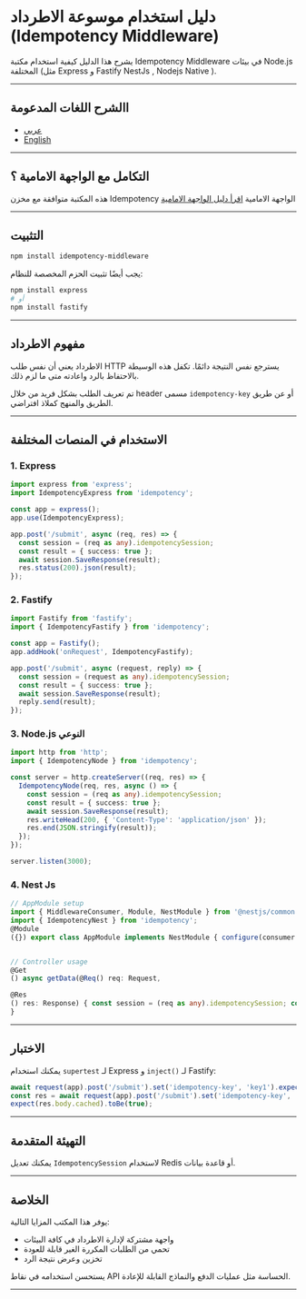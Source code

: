 # دليل استخدام موسوعة الاطرداد (Idempotency Middleware)

يشرح هذا الدليل كيفية استخدام مكتبة Idempotency Middleware في بيئات Node.js المختلفة (مثل Express و Fastify NestJs , Nodejs Native ).

---

## االشرح اللغات المدعومة

* [عربي](https://github.com/FutureSolutionDev/idempotency-backend/tree/main/docs/ar.md)
* [English](https://github.com/FutureSolutionDev/idempotency-backend/tree/main/docs/en.md)

---

## التكامل مع الواجهة الامامية ؟

هذه المكتبة متوافقة مع مخزن Idempotency الواجهة الامامية
[اقرأ دليل الواجهة الامامية](https://github.com/FutureSolutionDev/idempotency-client)

---

## التثبيت

```bash
npm install idempotency-middleware
```

يجب أيضًا تثبيت الحزم المخصصة للنظام:

```bash
npm install express
# أو
npm install fastify
```

---

## مفهوم الاطرداد

الاطرداد يعني أن نفس طلب HTTP يسترجع نفس النتيجة دائمًا. تكفل هذه الوسيطة بالاحتفاظ بالرد واعادته متى ما لزم ذلك.

تم تعريف الطلب بشكل فريد من خلال header مسمى `idempotency-key` أو عن طريق الطريق والمنهج كملاذ افتراضي.

---

## الاستخدام في المنصات المختلفة

### 1. Express

```ts
import express from 'express';
import IdempotencyExpress from 'idempotency';

const app = express();
app.use(IdempotencyExpress);

app.post('/submit', async (req, res) => {
  const session = (req as any).idempotencySession;
  const result = { success: true };
  await session.SaveResponse(result);
  res.status(200).json(result);
});

```

### 2. Fastify

```ts
import Fastify from 'fastify';
import { IdempotencyFastify } from 'idempotency';

const app = Fastify();
app.addHook('onRequest', IdempotencyFastify);

app.post('/submit', async (request, reply) => {
  const session = (request as any).idempotencySession;
  const result = { success: true };
  await session.SaveResponse(result);
  reply.send(result);
});
```

### 3. Node.js النوعي

```ts
import http from 'http';
import { IdempotencyNode } from 'idempotency';

const server = http.createServer((req, res) => {
  IdempotencyNode(req, res, async () => {
    const session = (req as any).idempotencySession;
    const result = { success: true };
    await session.SaveResponse(result);
    res.writeHead(200, { 'Content-Type': 'application/json' });
    res.end(JSON.stringify(result));
  });
});

server.listen(3000);
```

### 4. Nest Js

```ts
// AppModule setup
import { MiddlewareConsumer, Module, NestModule } from '@nestjs/common';
import { IdempotencyNest } from 'idempotency';
@Module
({}) export class AppModule implements NestModule { configure(consumer: MiddlewareConsumer) { consumer.apply(IdempotencyNest).forRoutes('*'); } }


// Controller usage
@Get
() async getData(@Req() req: Request,

@Res
() res: Response) { const session = (req as any).idempotencySession; const result = {ok: true, anotherData : false }; await session.SaveResponse(result); res.json(result); 
}

```

---

## الاختبار

يمكنك استخدام `supertest` لـ Express و `inject()` لـ Fastify:

```ts
await request(app).post('/submit').set('idempotency-key', 'key1').expect(200);
const res = await request(app).post('/submit').set('idempotency-key', 'key1');
expect(res.body.cached).toBe(true);
```

---

## التهيئة المتقدمة

يمكنك تعديل `IdempotencySession` لاستخدام Redis أو قاعدة بيانات.

---

## الخلاصة

يوفر هذا المكتب المزايا التالية:

* واجهة مشتركة لإدارة الاطرداد في كافة البيئات
* تحمي من الطلبات المكررة الغير قابلة للعودة
* تخزين وعرض نتيجة الرد

يستحسن استخدامه في نقاط API الحساسة مثل عمليات الدفع والنماذج القابلة للإعادة.

---
